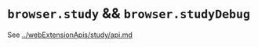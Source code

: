 # `browser.study` && `browser.studyDebug`

See [../webExtensionApis/study/api.md](../webExtensionApis/study/api.md)
